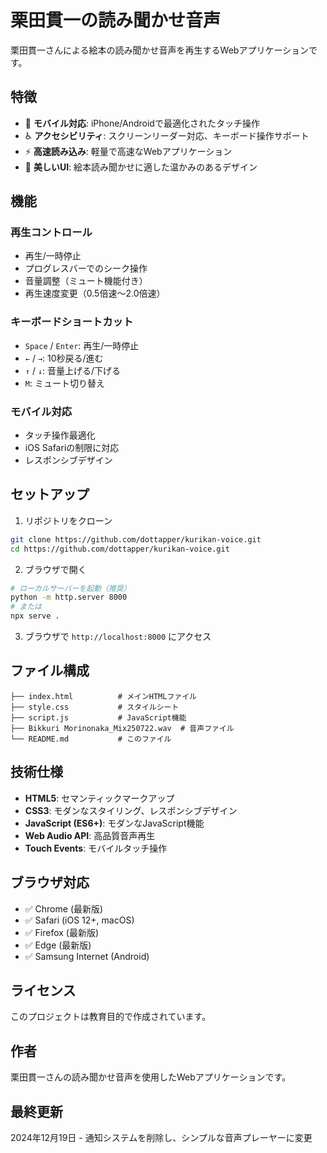 # 栗田貫一の読み聞かせ音声

栗田貫一さんによる絵本の読み聞かせ音声を再生するWebアプリケーションです。

## 特徴


- 📱 **モバイル対応**: iPhone/Androidで最適化されたタッチ操作
- ♿ **アクセシビリティ**: スクリーンリーダー対応、キーボード操作サポート
- ⚡ **高速読み込み**: 軽量で高速なWebアプリケーション
- 🎨 **美しいUI**: 絵本読み聞かせに適した温かみのあるデザイン

## 機能

### 再生コントロール
- 再生/一時停止
- プログレスバーでのシーク操作
- 音量調整（ミュート機能付き）
- 再生速度変更（0.5倍速〜2.0倍速）

### キーボードショートカット
- `Space` / `Enter`: 再生/一時停止
- `←` / `→`: 10秒戻る/進む
- `↑` / `↓`: 音量上げる/下げる
- `M`: ミュート切り替え

### モバイル対応
- タッチ操作最適化
- iOS Safariの制限に対応
- レスポンシブデザイン

## セットアップ

1. リポジトリをクローン
```bash
git clone https://github.com/dottapper/kurikan-voice.git
cd https://github.com/dottapper/kurikan-voice.git
```

2. ブラウザで開く
```bash
# ローカルサーバーを起動（推奨）
python -m http.server 8000
# または
npx serve .
```

3. ブラウザで `http://localhost:8000` にアクセス

## ファイル構成

```
├── index.html          # メインHTMLファイル
├── style.css           # スタイルシート
├── script.js           # JavaScript機能
├── Bikkuri Morinonaka_Mix250722.wav  # 音声ファイル
└── README.md           # このファイル
```

## 技術仕様

- **HTML5**: セマンティックマークアップ
- **CSS3**: モダンなスタイリング、レスポンシブデザイン
- **JavaScript (ES6+)**: モダンなJavaScript機能
- **Web Audio API**: 高品質音声再生
- **Touch Events**: モバイルタッチ操作

## ブラウザ対応

- ✅ Chrome (最新版)
- ✅ Safari (iOS 12+, macOS)
- ✅ Firefox (最新版)
- ✅ Edge (最新版)
- ✅ Samsung Internet (Android)

## ライセンス

このプロジェクトは教育目的で作成されています。

## 作者

栗田貫一さんの読み聞かせ音声を使用したWebアプリケーションです。

## 最終更新

2024年12月19日 - 通知システムを削除し、シンプルな音声プレーヤーに変更 